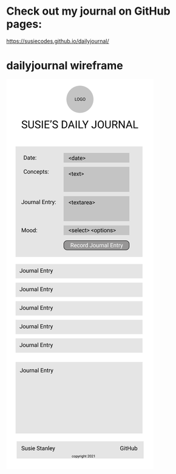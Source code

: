 # Check out my journal on GitHub pages:
https://susiecodes.github.io/dailyjournal/

# dailyjournal wireframe
![image](https://github.com/SusieCodes/dailyjournal/blob/main/images/dailyjournalwireframe.png)
